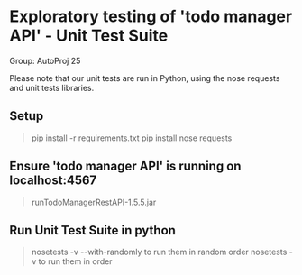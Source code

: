 
# Exploratory testing of 'todo manager API' - Unit Test Suite

Group: AutoProj 25
 
Please note that our unit tests are run in Python, using the nose requests and unit tests libraries.

## Setup
> pip install -r requirements.txt
> pip install nose requests

## Ensure 'todo manager API' is running on localhost:4567
> runTodoManagerRestAPI-1.5.5.jar

## Run Unit Test Suite in python
> nosetests -v --with-randomly to run them in random order
>nosetests -v to run them in order
